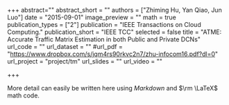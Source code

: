 +++
abstract=""
abstract_short = ""
authors = ["Zhiming Hu, Yan Qiao, Jun Luo"]
date = "2015-09-01"
image_preview = ""
math = true
publication_types = ["2"]
publication = "IEEE Transactions on Cloud Computing."
publication_short = "IEEE TCC"
selected = false
title = "ATME: Accurate Traffic Matrix Estimation in both Public and Private DCNs"
url_code = ""
url_dataset = ""
#url_pdf = "https://www.dropbox.com/s/jqm4rs90rkvc2n7/zhu-infocom16.pdf?dl=0"
url_project = "project/tm"
url_slides = ""
url_video = ""

+++

More detail can easily be written here using *Markdown* and $\rm \LaTeX$ math code.
